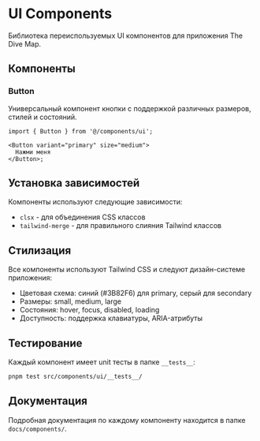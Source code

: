 # UI Components

Библиотека переиспользуемых UI компонентов для приложения The Dive Map.

## Компоненты

### Button

Универсальный компонент кнопки с поддержкой различных размеров, стилей и состояний.

```tsx
import { Button } from '@/components/ui';

<Button variant="primary" size="medium">
  Нажми меня
</Button>;
```

## Установка зависимостей

Компоненты используют следующие зависимости:

- `clsx` - для объединения CSS классов
- `tailwind-merge` - для правильного слияния Tailwind классов

## Стилизация

Все компоненты используют Tailwind CSS и следуют дизайн-системе приложения:

- Цветовая схема: синий (#3B82F6) для primary, серый для secondary
- Размеры: small, medium, large
- Состояния: hover, focus, disabled, loading
- Доступность: поддержка клавиатуры, ARIA-атрибуты

## Тестирование

Каждый компонент имеет unit тесты в папке `__tests__`:

```bash
pnpm test src/components/ui/__tests__/
```

## Документация

Подробная документация по каждому компоненту находится в папке `docs/components/`.
